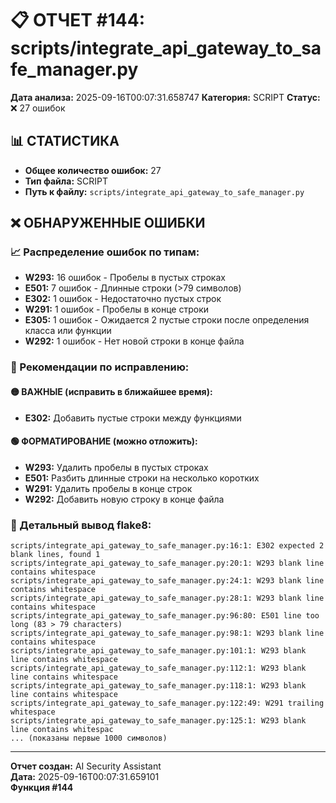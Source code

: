 # 📋 ОТЧЕТ #144: scripts/integrate_api_gateway_to_safe_manager.py

**Дата анализа:** 2025-09-16T00:07:31.658747
**Категория:** SCRIPT
**Статус:** ❌ 27 ошибок

## 📊 СТАТИСТИКА

- **Общее количество ошибок:** 27
- **Тип файла:** SCRIPT
- **Путь к файлу:** `scripts/integrate_api_gateway_to_safe_manager.py`

## ❌ ОБНАРУЖЕННЫЕ ОШИБКИ

### 📈 Распределение ошибок по типам:

- **W293:** 16 ошибок - Пробелы в пустых строках
- **E501:** 7 ошибок - Длинные строки (>79 символов)
- **E302:** 1 ошибок - Недостаточно пустых строк
- **W291:** 1 ошибок - Пробелы в конце строки
- **E305:** 1 ошибок - Ожидается 2 пустые строки после определения класса или функции
- **W292:** 1 ошибок - Нет новой строки в конце файла

### 🎯 Рекомендации по исправлению:

#### 🟡 ВАЖНЫЕ (исправить в ближайшее время):
- **E302:** Добавить пустые строки между функциями

#### 🟢 ФОРМАТИРОВАНИЕ (можно отложить):
- **W293:** Удалить пробелы в пустых строках
- **E501:** Разбить длинные строки на несколько коротких
- **W291:** Удалить пробелы в конце строк
- **W292:** Добавить новую строку в конце файла

### 📝 Детальный вывод flake8:

```
scripts/integrate_api_gateway_to_safe_manager.py:16:1: E302 expected 2 blank lines, found 1
scripts/integrate_api_gateway_to_safe_manager.py:20:1: W293 blank line contains whitespace
scripts/integrate_api_gateway_to_safe_manager.py:24:1: W293 blank line contains whitespace
scripts/integrate_api_gateway_to_safe_manager.py:28:1: W293 blank line contains whitespace
scripts/integrate_api_gateway_to_safe_manager.py:96:80: E501 line too long (83 > 79 characters)
scripts/integrate_api_gateway_to_safe_manager.py:98:1: W293 blank line contains whitespace
scripts/integrate_api_gateway_to_safe_manager.py:101:1: W293 blank line contains whitespace
scripts/integrate_api_gateway_to_safe_manager.py:112:1: W293 blank line contains whitespace
scripts/integrate_api_gateway_to_safe_manager.py:118:1: W293 blank line contains whitespace
scripts/integrate_api_gateway_to_safe_manager.py:122:49: W291 trailing whitespace
scripts/integrate_api_gateway_to_safe_manager.py:125:1: W293 blank line contains whitespac
... (показаны первые 1000 символов)
```

---
**Отчет создан:** AI Security Assistant  
**Дата:** 2025-09-16T00:07:31.659101  
**Функция #144**
